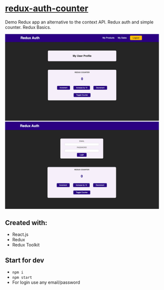 # [redux-auth-counter]()
Demo Redux app an alternative to the context API. Redux auth and simple counter. 
Redux Basics.

![Demo](https://github.com/KrystynaMil/redux-auth-counter/blob/main/public/screen.png)
![logout](https://github.com/KrystynaMil/redux-auth-counter/blob/main/public/screen1.png)
## Created with:
- React.js
- Redux
- Redux Toolkit 

## Start for dev
- `npm i`
- `npm start`
- For login use any email/password 
